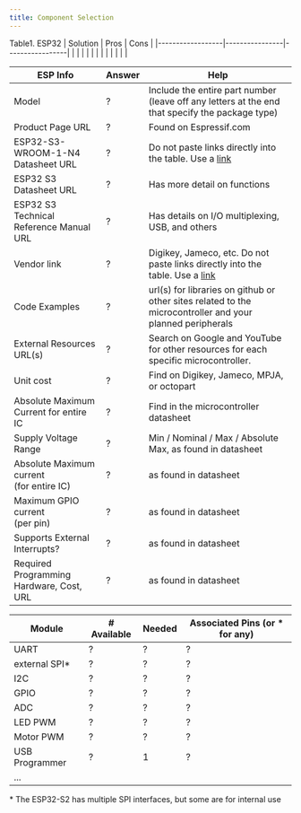 ```yaml
---
title: Component Selection
---
```


Table1. ESP32
| Solution         |      Pros      |      Cons       |
|------------------|----------------|-----------------|
|                  |                |                 | 
|                  |                |                 |
|                  |                |                 |


| ESP Info                                      | Answer | Help                                                                                                      |
| --------------------------------------------- | ------ | --------------------------------------------------------------------------------------------------------- |
| Model                                         | ?      | Include the entire part number (leave off any letters at the end that specify the package type)           |
| Product Page URL                              | ?      | Found on Espressif.com                                                                                    |
| ESP32-S3-WROOM-1-N4 Datasheet URL             | ?      | Do not paste links directly into the table.  Use a [link](#)                                              |
| ESP32 S3 Datasheet URL                        | ?      | Has more detail on functions                                                                              |
| ESP32 S3 Technical Reference Manual URL       | ?      | Has details on I/O multiplexing, USB, and others                                                          |
| Vendor link                                   | ?      | Digikey, Jameco, etc.  Do not paste links directly into the table.  Use a [link](#)                       |
| Code Examples                                 | ?      | url(s) for libraries on github or other sites related to the microcontroller and your planned peripherals |
| External Resources URL(s)                     | ?      | Search on Google and YouTube for other resources for each specific microcontroller.                       |
| Unit cost                                     | ?      | Find on Digikey, Jameco, MPJA, or octopart                                                                |
| Absolute Maximum Current for entire IC        | ?      | Find in the microcontroller datasheet                                                                     |
| Supply Voltage Range                          | ?      | Min / Nominal / Max / Absolute Max, as found in datasheet                                                 |
| Absolute Maximum current <br> (for entire IC) | ?      | as found in datasheet                                                                                     |
| Maximum GPIO current <br> (per pin)           | ?      | as found in datasheet                                                                                     |
| Supports External Interrupts?                 | ?      | as found in datasheet                                                                                     |
| Required Programming Hardware, Cost, URL      | ?      | as found in datasheet                                                                                     |

| Module         | # Available | Needed | Associated Pins (or * for any) |
| -------------- | ----------- | ------ | ------------------------------ |
| UART           | ?           | ?      | ?                              |
| external SPI\* | ?           | ?      | ?                              |
| I2C            | ?           | ?      | ?                              |
| GPIO           | ?           | ?      | ?                              |
| ADC            | ?           | ?      | ?                              |
| LED PWM        | ?           | ?      | ?                              |
| Motor PWM      | ?           | ?      | ?                              |
| USB Programmer | ?           | 1      | ?                              |
| ...            |



\* The ESP32-S2 has multiple SPI interfaces, but some are for internal use
